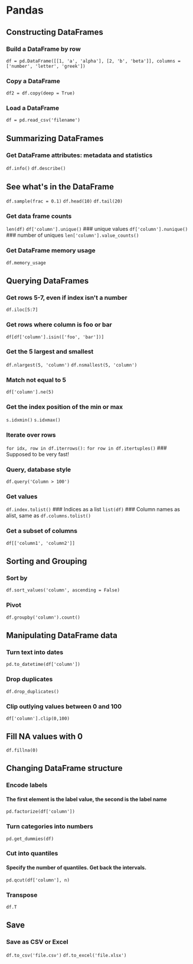 # Pandas

## Constructing DataFrames
### Build a DataFrame by row
`df = pd.DataFrame([[1, 'a', 'alpha'], [2, 'b', 'beta']], columns = ['number', 'letter', 'greek'])`

### Copy a DataFrame
`df2 = df.copy(deep = True)`

### Load a DataFrame
`df = pd.read_csv('filename')`


## Summarizing DataFrames

### Get DataFrame attributes: metadata and statistics
`df.info()`
`df.describe()`

## See what's in the DataFrame
`df.sample(frac = 0.1)`
`df.head(10)`
`df.tail(20)`

### Get data frame counts
`len(df)`
`df['column'].unique()` ### unique values
`df['column'].nunique()` ### number of uniques
`len['column'].value_counts()`

### Get DataFrame memory usage
`df.memory_usage`


## Querying DataFrames

### Get rows 5-7, even if index isn't a number
`df.iloc[5:7]`

### Get rows where column is foo or bar
`df[df['column'].isin(['foo', 'bar'])]`

### Get the 5 largest and smallest
`df.nlargest(5, 'column')`
`df.nsmallest(5, 'column')`

### Match not equal to 5
`df['column'].ne(5)`

### Get the index position of the min or max
`s.idxmin()`
`s.idxmax()`

### Iterate over rows
`for idx, row in df.iterrows():`
`for row in df.itertuples()` ### Supposed to be very fast!

### Query, database style
`df.query('Column > 100')`

### Get values
`df.index.tolist()` ### Indices as a list
`list(df)` ### Column names as alist, same as `df.columns.tolist()`

### Get a subset of columns
`df[['column1', 'column2']]`


## Sorting and Grouping
### Sort by
`df.sort_values('column', ascending = False)`

### Pivot
`df.groupby('column').count()`



## Manipulating DataFrame data

### Turn text into dates
`pd.to_datetime(df['column'])`

### Drop duplicates
`df.drop_duplicates()`

### Clip outlying values between 0 and 100
`df['column'].clip(0,100)`

## Fill NA values with 0
`df.fillna(0)`


## Changing DataFrame structure

### Encode labels
#### The first element is the label value, the second is the label name
`pd.factorize(df['column'])`

### Turn categories into numbers
`pd.get_dummies(df)`

### Cut into quantiles
#### Specify the number of quantiles. Get back the intervals.
`pd.qcut(df['column'], n)`

### Transpose
`df.T`


## Save

### Save as CSV or Excel
`df.to_csv('file.csv')`
`df.to_excel('file.xlsx')`
